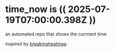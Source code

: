 # time_now is (( 2025-07-19T07:00:00.398Z ))

an automated repo that shows the currnent time

inspired by [breakingheatmap](https://github.com/breakingheatmap/breakingheatmap)